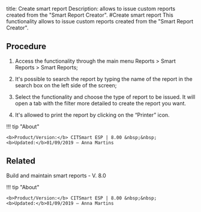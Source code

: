 title: Create smart report
Description: allows to issue custom reports created from the "Smart Report Creator".
#Create smart report
This functionality allows to issue custom reports created from the "Smart Report Creator".

Procedure
-------------

1.  Access the functionality through the main menu Reports \> Smart Reports \>
    Smart Reports;

2.  It's possible to search the report by typing the name of the report in the
    search box on the left side of the screen;

3.  Select the functionality and choose the type of report to be issued. It will
    open a tab with the filter more detailed to create the report you want.

4.  It's allowed to print the report by clicking on the “Printer” icon.

!!! tip "About"

    <b>Product/Version:</b> CITSmart ESP | 8.00 &nbsp;&nbsp;
    <b>Updated:</b>01/09/2019 – Anna Martins

Related
-------

Build and maintain smart reports - V. 8.0


!!! tip "About"

    <b>Product/Version:</b> CITSmart ESP | 8.00 &nbsp;&nbsp;
    <b>Updated:</b>01/09/2019 – Anna Martins
